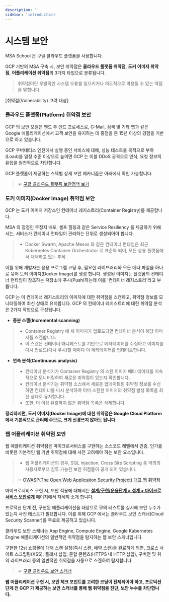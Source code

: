 ```yaml
---
description: ''
sidebar: 'introduction'
---
```

# 시스템 보안

MSA School 은 구글 클라우드 플랫폼을 사용합니다.

GCP 기반의 MSA 구축 시, 보안 취약점은 **클라우드 플랫폼 취약점**, **도커 이미지 취약점**, **어플리케이션 취약점**의 3가지 타입으로 분류됩니다.

> 취약점이란 우발적인 시스템 오류를 일으키거나 의도적으로 악용될 수 있는 약점을 말합니다.

[취약점(Vulnerability) 고려 대상]


### 클라우드 플랫폼(Platform) 취약점 보안

GCP 의 보안 모델은 엔드 투 엔드 프로세스로, G-Mail, 검색 및 기타 앱과 같은 Google 애플리케이션에서 고객 보안을 유지하는 데 중점을 둔 15년 이상의 경험을 기반으로 하고 있습니다.

GCP 쿠버네티스 엔진에서 실행 중인 서비스에 대해, 성능 테스트를 목적으로 부하(Load)를 일정 수준 이상으로 높이면 GCP 는 이를 DDoS 공격으로 인식, 요청 정보의 유입을 원천적으로 차단합니다.

GCP 플렛폼이 제공하는 스텍별 상세 보안 메카니즘은 아래에서 확인 가능합니다.

> ☞ [구글 클라우드 플랫폼 보안정책 보기](https://cloud.google.com/security/overview?hl=ko "구글 클라우드 플랫폼 보안정책 보기")


### 도커 이미지(Docker Image) 취약점 보안

GCP 는 도커 이미지 저장소인 컨테이너 레지스트리(Container Registry)를 제공합니다.

MSA 의 장점인 무정지 배포, 셀프 힐링과 같은 Service Resiliency 를 제공하기 위해서는, 서비스가 컨테이너 런타임이 관리하는 단위로 생성되어야 합니다.
> - Docker Swarm, Apache Mesos 와 같은 컨테이너 런타임은 최근 Kubernetes Container Orchestrator 로 표준화 되어, 모든 상용 플랫폼에서 채택하고 있는 추세

이를 위해 개발자는 응용 프로그램 코딩 후, 필요한 라이브러리와 모든 메타 파일을 하나로 묶어 도커 이미지(Docker Image)를 생성 합니다. 생성된 이미지는 플랫폼의 컨테이너 런타임이 참조하는 저장소에 푸시(Push)하는데 이를 '컨테이너 레지스트리'라고 부릅니다.

GCP 는 이 컨테이너 레지스트리의 이미지에 대한 취약점을 스캔하고, 취약점 정보를 모니터링하여 최신 상태로 유지합니다.
GCP 의 컨테이너 레지스트리에 대한 취약점 분석은 2가지 작업으로 구성됩니다.


- **증분 스캔(Incremental scanning)**
> - Container Registry 에 새 이미지가 업로드되면 컨테이너 분석이 해당 이미지를 스캔합니다.
> - 이 스캔은 컨테이너 매니페스트를 기반으로 메타데이터를 수집하고 이미지를 다시 업로드(다시 푸시)할 때마다 이 메타데이터를 업데이트합니다.


- **연속 분석(Continuous analysis)**
> - 컨테이너 분석기가 Container Registry 의 스캔 이미지 메타 데이터를 지속적으로 모니터링하여 새로운 취약점이 있는지 확인합니다.
> - 컨테이너 분석기는 취약점 소스에서 새로운 업데이트된 취약점 정보를 수신하면 컨테이너를 다시 분석하여 이미 스캔한 이미지의 취약점 발생 목록을 최신 상태로 유지합니다.
> - 또한, 더 이상 유효하지 않은 취약점 목록은 삭제합니다.

**정리하지면, 도커 이미지(Docker Image)에 대한 취약점은 Google Cloud Platform 에서 기본적으로 관리해 주므로, 크게 신경쓰지 않아도 됩니다.**


### 웹 어플리케이션 취약점 보안

웹 애플리케이션 취약점은 마이크로서비스를 구현하는 소스코드 레벨에서 인증, 인가를 비롯한 기본적인 웹 기반 취약점에 대해 사전 고려해야 하는 보안 요소입니다.
> - 웹 어플리케이션의 경우, SQL Injection, Cross Site Scripting 등 악의의 사용자로부터 침투 가능한 보안 허점들이 공개 되어 있습니다.
>
> ☞ [OWASP(The Open Web Application Security Project) 대표 웹 취약점](https://owasp.org/www-project-top-ten/ "OWASP 대표 웹 취약점 보기")

마이크로서비스 구현 시, 보안 적용에 대해서는 **[설계/구현/운용단계 > 설계 > 마이크로서비스 보안설계](/#/설계--구현--운영단계/03_설계/07_마이크로서비스%20보안설계)** 페이지에서 자세히 소개 합니다.

프로덕션 단계 전, 구현된 애플리케이션을 대상으로 모의 테스트를 실시해 보안 누수가 있는지 사전 테스트가 필요합니다. 이를 위해 GCP 에서는 클라우드 보안 스캐너(Cloud Security Scanner)를 무료로 제공하고 있습니다.

클라우드 보안 스캐너는 App Engine, Compute Engine, Google Kubernetes Engine 애플리케이션의 일반적인 취약점을 탐지하는 웹 보안 스캐너입니다.

구현한 12st 쇼핑몰에 대해 스캔 설정(즉시 스캔, 예약 스캔)을 완료하게 되면, 크로스 사이트 스크립팅(XSS), 플래시 삽입, 혼합 콘텐츠(HTTPS 내 HTTP 삽입), 구버전 및 취약 라이브러리 등의 일반적인 취약점을 자동으로 스캔하여 탐지합니다.


> ☞ [구글 클라우드 보안 스캐너](https://cloud.google.com/security-scanner?hl=ko "구글 클라우드 보안 스캐너 보기")

**웹 어플리케이션 구현 시, 보안 체크 포인트를 고려한 코딩이 전제되어야 하고, 프로덕션 단계 전 GCP 가 제공하는 보안 스캐너를 통해 웹 취약점을 진단, 보안 누수를 차단합니다.**